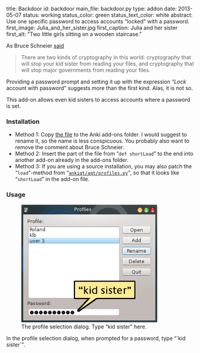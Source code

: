 title: Backdoor
id: backdoor
main_file: backdoor.py
type: addon
date: 2013-05-07
status: working
status_color: green
status_text_color: white
abstract: Use one specific password to access accounts <q>locked</q> with a password.
first_image: Julia_and_her_sister.jpg
first_caption: Julia and her sister
first_alt: "Two little girls sitting on a wooden staircase."

As Bruce Schneier [said](http://en.wikiquote.org/wiki/Bruce_Schneier)

> There are two kinds of cryptography in this world: cryptography that
  will stop your kid sister from reading your files, and cryptography
  that will stop major governments from reading your files.

Providing a password prompt and setting it up with the expression
<q>*Lock* account with password</q> suggests more than the first
kind. Alas, it is not so.

This add-on allows even kid sisters to access accounts where a password is set.

### Installation
* Method 1: Copy
  [the file](https://github.com/ospalh/anki-addons/blob/master/backdoor.py)
  to the Anki add-ons folder. I would suggest to rename it, so the name
  is less conspicuous. You probably also want to remove the comment
  about Bruce Schneier.
* Method 2: Insert the  part of the file from <q>`def shortLoad`</q> to the
  end into another add-on already in the add-ons folder.
* Method 3: If you are using a source installation, you may also patch
  the <q>`load`</q>-method from
  <q>[`ankiqt/aqt/profiles.py`](https://github.com/dae/anki/blob/master/aqt/profiles.py)</q>,
  so that it looks like <q>`shortLoad`</q> in the add-on file.

### Usage

<figure>
<img src="images/kid_sister.png" alt="The password input line at the
bottom is marked.">
<figcaption>The profile selection dialog. Type <q>kid sister</q>
here.</figcaption>
</figure>
In the profile selection dialog, when prompted for a password, type
<q>`kid sister`</q>.
